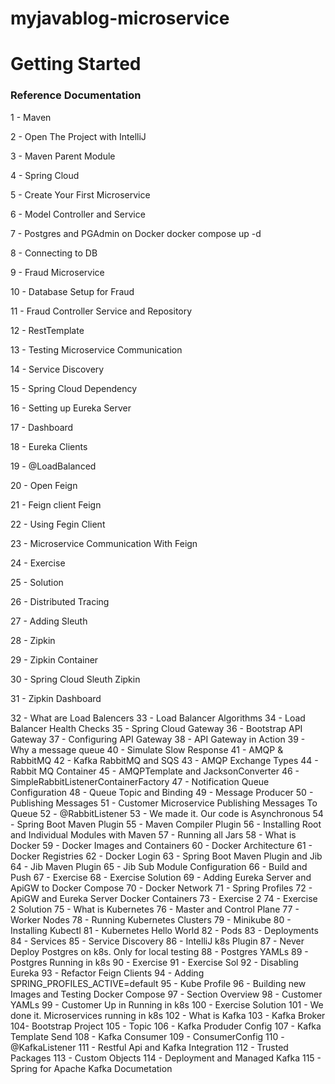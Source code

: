 # myjavablog-microservice

# Getting Started

### Reference Documentation

1 - Maven

2 - Open The Project with IntelliJ

3 - Maven Parent Module

4 - Spring Cloud

5 - Create Your First Microservice

6 - Model Controller and Service

7 - Postgres and PGAdmin on Docker
docker compose up -d

8 - Connecting to DB

9 - Fraud Microservice

10 - Database Setup for Fraud

11 - Fraud Controller Service and Repository

12 - RestTemplate

13 - Testing Microservice Communication

14 - Service Discovery

15 - Spring Cloud Dependency

16 - Setting up Eureka Server

17 - Dashboard

18 - Eureka Clients

19 - @LoadBalanced

20 - Open Feign

21 - Feign client Feign

22 - Using Fegin Client

23 - Microservice Communication With Feign

24 - Exercise

25 - Solution

26 - Distributed Tracing

27 - Adding Sleuth

28 - Zipkin

29 - Zipkin Container

30 - Spring Cloud Sleuth Zipkin

31 - Zipkin Dashboard

32 - What are Load Balencers
33 - Load Balancer Algorithms
34 - Load Balancer Health Checks
35 - Spring Cloud Gateway
36 - Bootstrap API Gateway
37 - Configuring API Gateway
38 - API Gateway in Action
39 - Why a message queue
40 - Simulate Slow Response
41 - AMQP & RabbitMQ
42 - Kafka RabbitMQ and SQS
43 - AMQP Exchange Types
44 - Rabbit MQ Container
45 - AMQPTemplate and JacksonConverter
46 - SimpleRabbitListenerContainerFactory
47 - Notification Queue Configuration
48 - Queue Topic and Binding
49 - Message Producer
50 - Publishing Messages
51 - Customer Microservice Publishing Messages To Queue
52 - @RabbitListener
53 - We made it. Our code is Asynchronous
54 - Spring Boot Maven Plugin
55 - Maven Compiler Plugin
56 - Installing Root and Individual Modules with Maven
57 - Running all Jars
58 - What is Docker
59 - Docker Images and Containers
60 - Docker Architecture
61 - Docker Registries
62 - Docker Login
63 - Spring Boot Maven Plugin and Jib
64 - Jib Maven Plugin
65 - Jib Sub Module Configuration
66 - Build and Push
67 - Exercise
68 - Exercise Solution
69 - Adding Eureka Server and ApiGW to Docker Compose
70 - Docker Network
71 - Spring Profiles
72 - ApiGW and Eureka Server Docker Containers
73 - Exercise 2
74 - Exercise 2 Solution
75 - What is Kubernetes
76 - Master and Control Plane
77 - Worker Nodes
78 - Running Kubernetes Clusters
79 - Minikube
80 - Installing Kubectl
81 - Kubernetes Hello World
82 - Pods
83 - Deployments
84 - Services
85 - Service Discovery
86 - IntelliJ k8s Plugin
87 - Never Deploy Postgres on k8s. Only for local testing
88 - Postgres YAMLs
89 - Postgres Running in k8s
90 - Exercise
91 - Exercise Sol
92 - Disabling Eureka
93 - Refactor Feign Clients
94 - Adding SPRING_PROFILES_ACTIVE=default
95 - Kube Profile
96 - Building new Images and Testing Docker Compose
97 - Section Overview
98 - Customer YAMLs
99 - Customer Up in Running in k8s
100 - Exercise Solution
101 - We done it. Microservices running in k8s
102 - What is Kafka
103 - Kafka Broker
104- Bootstrap Project
105 - Topic
106 - Kafka Produder Config
107 - Kafka Template Send
108 - Kafka Consumer
109 - ConsumerConfig
110 - @KafkaListener
111 - Restful Api and Kafka Integration
112 - Trusted Packages
113 - Custom Objects
114 - Deployment and Managed Kafka
115 - Spring for Apache Kafka Documetation
